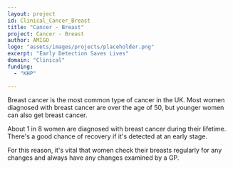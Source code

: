 ```yaml
---
layout: project
id: Clinical_Cancer_Breast
title: "Cancer - Breast"
project: Cancer - Breast
author: AMIGO
logo: "assets/images/projects/placeholder.png"
excerpt: "Early Detection Saves Lives"
domain: "Clinical"
funding:
  - "KHP"

---
```


Breast cancer is the most common type of cancer in the UK. Most women diagnosed with breast cancer are over the age of 50, but younger women can also get breast cancer.

About 1 in 8 women are diagnosed with breast cancer during their lifetime. There's a good chance of recovery if it's detected at an early stage.

For this reason, it's vital that women check their breasts regularly for any changes and always have any changes examined by a GP.

